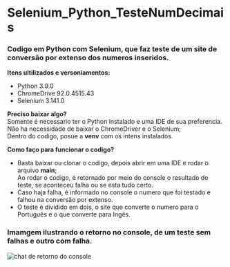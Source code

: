# Selenium_Python_TesteNumDecimais

<h3>Codigo em Python com Selenium, que faz teste de um site de conversão por extenso dos numeros inseridos.</h3>

<strong>Itens ultilizados e versoniamentos:</strong>
* Python 3.9.0
* ChromeDrive 92.0.4515.43
* Selenium 3.141.0

<strong>Preciso baixar algo?</strong><br>
Somente é necessario ter o Python instalado e uma IDE de sua preferencia.<br>
Não ha necessidade de baixar o ChromeDriver e o Selenium;<br>
Dentro do codigo, posue a <strong>venv</strong> com os intens instalados.

<strong>Como faço para funcionar o codigo?</strong>
* Basta baixar ou clonar o codigo, depois abrir em uma IDE e rodar o arquivo <strong>main</strong>;<br>
Ao rodar o codigo, é retornado por meio do console o resultado do teste, se aconteceu falha ou se esta tudo certo. 
* Caso haja falha, é informado no console o numero que foi testado e falhou na conversão por extenso.
* O teste é dividido em dois, o site que converte o numero para o Português e o que converte para Ingês.

### Imamgem ilustrando o retorno no console, de um teste sem falhas e outro com falha.
![chat de retorno do console](https://user-images.githubusercontent.com/53584953/127895593-70cabdd0-9b81-4746-afb9-315e43c33897.jpg)

